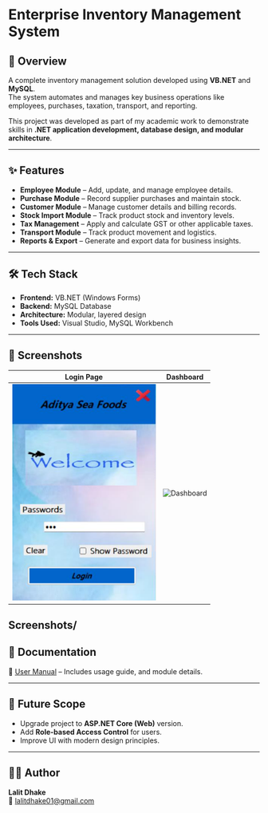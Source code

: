# Enterprise Inventory Management System

## 📌 Overview
A complete inventory management solution developed using **VB.NET** and **MySQL**.  
The system automates and manages key business operations like employees, purchases, taxation, transport, and reporting.  

This project was developed as part of my academic work to demonstrate skills in **.NET application development, database design, and modular architecture**.

---

## ✨ Features
- **Employee Module** – Add, update, and manage employee details.  
- **Purchase Module** – Record supplier purchases and maintain stock.  
- **Customer Module** – Manage customer details and billing records.  
- **Stock Import Module** – Track product stock and inventory levels.  
- **Tax Management** – Apply and calculate GST or other applicable taxes.  
- **Transport Module** – Track product movement and logistics.  
- **Reports & Export** – Generate and export data for business insights.  

---

## 🛠️ Tech Stack
- **Frontend:** VB.NET (Windows Forms)  
- **Backend:** MySQL Database  
- **Architecture:** Modular, layered design  
- **Tools Used:** Visual Studio, MySQL Workbench  

---

## 📸 Screenshots
| Login Page | Dashboard |
|------------|-----------|
| ![Login](Screenshots/Login.png) | ![Dashboard](Screenshots/dashboard.png) |

Screenshots/
---

## 📖 Documentation
📄 [User Manual](User_Manual.pdf) – Includes usage guide, and module details.  

---

## 🚀 Future Scope
- Upgrade project to **ASP.NET Core (Web)** version.  
- Add **Role-based Access Control** for users.  
- Improve UI with modern design principles.  

---

## 👨‍💻 Author
**Lalit Dhake**  
📧 [lalitdhake01@gmail.com](mailto:lalitdhake01@gmail.com)  
